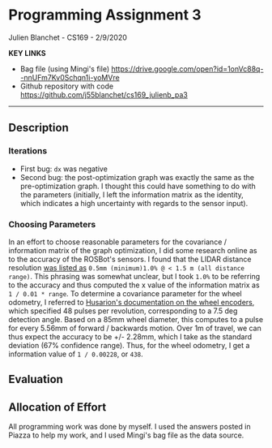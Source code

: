 # Programming Assignment 3
Julien Blanchet - CS169 - 2/9/2020

**KEY LINKS**
* Bag file (using Mingi's file) https://drive.google.com/open?id=1onVc88q--nnUFm7Kv0Schqn1i-yoMVre
* Github repository with code https://github.com/j55blanchet/cs169_julienb_pa3
<hr>

## Description

### Iterations
* First bug: `dx` was negative
* Second bug: the post-optimization graph was exactly the same as the pre-optimization graph. I thought this could have something to do with the parameters (initially, I left the information matrix as the identity, which indicates a high uncertainty with regards to the sensor input).

### Choosing Parameters
In an effort to choose reasonable parameters for the covariance / information matrix of the graph optimization, I did some research online as to the accuracy of the ROSBot's sensors. I found that the LIDAR distance resolution [was listed as](https://www.robotshop.com/en/rplidar-a2m8-360-laser-scanner.html) `0.5mm (minimum)1.0% @ < 1.5 m (all distance range)`. This phrasing was somewhat unclear, but I took `1.0%` to be referring to the accuracy and thus computed the x value of the information matrix as `1 / 0.01 * range`. To determine a covariance parameter for the wheel odometry, I referred to [Husarion's documentation on the wheel encoders](https://husarion.com/manuals/rosbot-manual/#hardware-guide), which specified 48 pulses per revolution, corresponding to a 7.5 deg detection angle. Based on a 85mm wheel diameter, this computes to a pulse for every 5.56mm of forward / backwards motion. Over 1m of travel, we can thus expect the accuracy to be +/- 2.28mm, which I take as the standard deviation (67% confidence range). Thus, for the wheel odometry, I get a information value of `1 / 0.00228`, or `438`.



## Evaluation 


## Allocation of Effort
All programming work was done by myself. I used the answers posted in Piazza to help my work, and I used Mingi's bag file as the data source.
